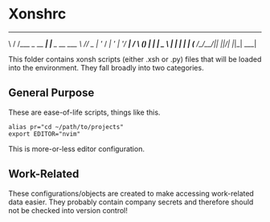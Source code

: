 # Xonshrc
  __               _              
\ \/ /___  _ __  ___| |__  _ __ ___ 
 \  // _ \| '_ \/ __| '_ \| '__/ __|
 /  \ (_) | | | \__ \ | | | | | (__ 
/_/\_\___/|_| |_|___/_| |_|_|  \___|



This folder contains xonsh scripts (either .xsh or .py) files that will be
loaded into the environment. They fall broadly into two categories.

## General Purpose

These are ease-of-life scripts, things like this.
	
	alias pr="cd ~/path/to/projects"
	export EDITOR="nvim"

This is more-or-less editor configuration.

## Work-Related

These configurations/objects are created to make accessing work-related data
easier. They probably contain company secrets and therefore should not be
checked into version control!
